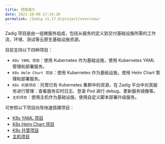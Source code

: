 ```yaml
---
title: 项目简介
date: 2021-10-09 17:24:20
permalink: /Zadig v1.17.0/project/overview/
---
```

Zadig 项目是由一组微服务组成，包括从服务的定义到交付基础设施所需的工作流、环境、测试等云原生基础设施资源。

目前支持以下四种项目：
- `K8s YAML 项目`：使用 Kubernetes 作为基础设施，使用 Kubernetes YAML 管理和部署服务。
- `K8s Helm Chart 项目`：使用 Kubernetes 作为基础设施，使用 Helm Chart 管理和部署服务。
- `K8s 托管项目`：托管已有 Kubernetes 集群中的资源，在 Zadig 平台中对其服务进行管理：查看服务实时日志、登录 Pod 进行 debug、更新服务镜像等。
- `主机项目`：使用主机作为基础设施，使用自定义脚本部署升级服务。

可参照以下项目向导快速搭建项目：
* [K8s YAML 项目](/cn/Zadig%20v1.17.0/project/k8s-yaml/)
* [K8s Helm Chart 项目](/cn/Zadig%20v1.17.0/project/helm-chart/)
* [K8s 托管项目](/cn/Zadig%20v1.17.0/project/host-k8s-resources/)
* [主机项目](/cn/Zadig%20v1.17.0/project/vm/)

